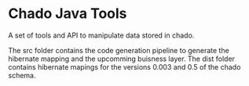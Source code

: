 # Chado Java Tools

A set of tools and API to manipulate data stored in chado.

The src folder contains the code generation pipeline to generate the hibernate mapping and the upcomming buisness layer.
The dist folder contains hibernate mapings for the versions 0.003 and 0.5 of the chado schema. 

